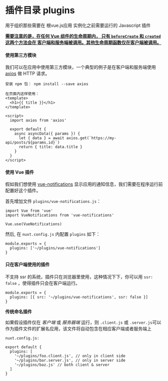 # 插件目录 plugins 

用于组织那些需要在 根vue.js应用 实例化之前需要运行的 Javascript 插件

 <u>**需要注意的是，在任何 Vue 组件的[生命周期](https://vuejs.org/v2/guide/instance.html#Lifecycle-Diagram)内， 只有 `beforeCreate` 和 `created` 这两个方法会在 客户端和服务端被调用。其他生命周期函数仅在客户端被调用。**</u> 

#### 使用第三方模块

 我们可以在应用中使用第三方模块，一个典型的例子是在客户端和服务端使用 [axios](https://github.com/mzabriskie/axios) 做 HTTP 请求。 

```
安装 npm 包： npm install --save axios

在页面内这样使用：
<template>
  <h1>{{ title }}</h1>
</template>

<script>
  import axios from 'axios'

  export default {
    async asyncData({ params }) {
      let { data } = await axios.get(`https://my-api/posts/${params.id}`)
      return { title: data.title }
    }
  }
</script>
```

#### 使用 Vue 插件

 假如我们想使用 [vue-notifications](https://github.com/se-panfilov/vue-notifications) 显示应用的通知信息，我们需要在程序运行前配置好这个插件。 

 首先增加文件 `plugins/vue-notifications.js`： 

```
import Vue from 'vue'
import VueNotifications from 'vue-notifications'

Vue.use(VueNotifications)
```

 然后, 在 `nuxt.config.js` 内配置 `plugins` 如下： 

```
module.exports = {
  plugins: ['~/plugins/vue-notifications']
}
```



#### 只在客户端使用的插件

 不支持 ssr 的系统，插件只在浏览器里使用，这种情况下下，你可以用 `ssr: false` ，使得插件只会在客户端运行。 

```
module.exports = {
  plugins: [{ src: '~/plugins/vue-notifications', ssr: false }]
}
```

**传统命名插件**

 如果假设插件仅在 *客户端* 或 *服务器端* 运行，则 `.client.js` 或 `.server.js`可以作为插件文件的扩展名应用，该文件将自动包含在相应客户端或者服务端上 

```
nuxt.config.js:

export default {
  plugins: [
    '~/plugins/foo.client.js', // only in client side
    '~/plugins/bar.server.js', // only in server side
    '~/plugins/baz.js' // both client & server
  ]
}
```

